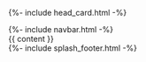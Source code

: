 <!DOCTYPE html>
<html lang="{{ page.lang | default: site.lang | default: "en" }}">

{%- include head_card.html -%}
  <body>
    <div class = headerGradient  >
    {%- include navbar.html -%}
    </div>
    <main class="page-content container-fluid" aria-label="Content">
      <div class="wrapper HarbingerBack col-xs-12" style = "background-image:url('../assets/images/{{ page.URLPrefix | default: '' }}logoback.png')">
          {{ content }}
      </div>
    </main>
    {%- include splash_footer.html -%} 
  </body>
</html>
